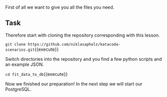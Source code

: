 First of all we want to give you all the files you need.

## Task

Therefore start with cloning the repository corresponding with this lesson.

`git clone https://github.com/niklasapholz/katacoda-scenarios.git`{{execute}}

Switch directories into the repository and you find a few python scripts and an example JSON.

`cd fit_data_to_db`{{execute}}

Now we finished our preparation! In the next step we will start our PostgreSQL.

